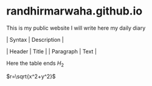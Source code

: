 # randhirmarwaha.github.io
This is my public website
I will write here my daily diary

| Syntax | Description |

| Header | Title |
| Paragraph | Text |


Here the table ends
$H_2$


$r=\sqrt{x^2+y^2}$
